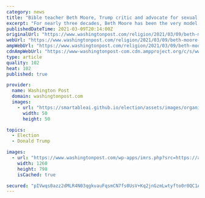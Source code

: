```yaml
---
category: news
title: "Bible teacher Beth Moore, Trump critic and advocate for sexual abuse victims, splits with Southern Baptist Convention"
excerpt: "For nearly three decades, Beth Moore has been the very model of a modern Southern Baptist. She loves Jesus and the Bible and has dedicated her life to teaching others why they need both of them in their lives."
publishedDateTime: 2021-03-09T20:14:00Z
originalUrl: "https://www.washingtonpost.com/religion/2021/03/09/beth-moore-lifeway-southern-baptist-split/"
webUrl: "https://www.washingtonpost.com/religion/2021/03/09/beth-moore-lifeway-southern-baptist-split/"
ampWebUrl: "https://www.washingtonpost.com/religion/2021/03/09/beth-moore-lifeway-southern-baptist-split/?outputType=amp"
cdnAmpWebUrl: "https://www-washingtonpost-com.cdn.ampproject.org/c/s/www.washingtonpost.com/religion/2021/03/09/beth-moore-lifeway-southern-baptist-split/?outputType=amp"
type: article
quality: 102
heat: 102
published: true

provider:
  name: Washington Post
  domain: washingtonpost.com
  images:
    - url: "https://smartableai.github.io/election/assets/images/organizations/washingtonpost.com-50x50.jpg"
      width: 50
      height: 50

topics:
  - Election
  - Donald Trump

images:
  - url: "https://www.washingtonpost.com/wp-apps/imrs.php?src=https://arc-anglerfish-washpost-prod-washpost.s3.amazonaws.com/public/J2WM7QCX2FBSRING2TDYMIJI7M.JPG&w=1440"
    width: 1260
    height: 798
    isCached: true

secured: "pIVwqs0azz2dMLR4N03qgkvauFqsmCN7fs0UsV+Kq2jnGzmLwtyfto0r0QC1ANoXuxPgTaFFvTJkgsEBT/ZmHQG7YtmuQXo02k0+ugB465Dtdx2BjQ6L6hHq0B9V9AS3cumomdiZv/2mEKNDimP2N5EirbMXLrZKfu6NaazvvHn/Lst5yE66ut42OpNpI2yzcEeJOVvlYbW+m0ot7Pa/ZFh9LQ44vPRsG16Be7o2z5rpfGyN/SeWil1rvsPZOD4JCy8X4LqGpbA5dJzS0SdKXwjJV1OkcCBqEacR/meG3vqhTpmvsKr3Y3ETP3xwzOWKhzFiBQkgcPZe2Zc51/XhdFgxLOUgRmMkQm0wv9VG194=;VZTONHLj25eY2uPJ2LZehA=="
---
```


